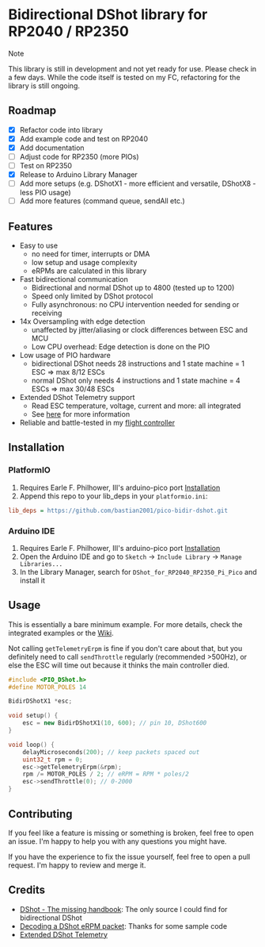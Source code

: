 # Bidirectional DShot library for RP2040 / RP2350

> [!NOTE]
> This library is still in development and not yet ready for use. Please check in a few days. While the code itself is tested on my FC, refactoring for the library is still ongoing.

## Roadmap

-   [x] Refactor code into library
-   [x] Add example code and test on RP2040
-   [x] Add documentation
-   [ ] Adjust code for RP2350 (more PIOs)
-   [ ] Test on RP2350
-   [x] Release to Arduino Library Manager
-   [ ] Add more setups (e.g. DShotX1 - more efficient and versatile, DShotX8 - less PIO usage)
-   [ ] Add more features (command queue, sendAll etc.)

## Features

-   Easy to use
    -   no need for timer, interrupts or DMA
    -   low setup and usage complexity
    -   eRPMs are calculated in this library
-   Fast bidirectional communication
    -   Bidirectional and normal DShot up to 4800 (tested up to 1200)
    -   Speed only limited by DShot protocol
    -   Fully asynchronous: no CPU intervention needed for sending or receiving
-   14x Oversampling with edge detection
    -   unaffected by jitter/aliasing or clock differences between ESC and MCU
    -   Low CPU overhead: Edge detection is done on the PIO
-   Low usage of PIO hardware
    -   bidirectional DShot needs 28 instructions and 1 state machine = 1 ESC => max 8/12 ESCs
    -   normal DShot only needs 4 instructions and 1 state machine = 4 ESCs => max 30/48 ESCs
-   Extended DShot Telemetry support
    -   Read ESC temperature, voltage, current and more: all integrated
    -   See [here](https://github.com/bird-sanctuary/extended-dshot-telemetry) for more information
-   Reliable and battle-tested in my [flight controller](https://github.com/bastian2001/Kolibri-FC)

## Installation

### PlatformIO

1. Requires Earle F. Philhower, III's arduino-pico port [Installation](https://arduino-pico.readthedocs.io/en/latest/install.html)
2. Append this repo to your lib_deps in your `platformio.ini`:

```ini
lib_deps = https://github.com/bastian2001/pico-bidir-dshot.git
```

### Arduino IDE

1. Requires Earle F. Philhower, III's arduino-pico port [Installation](https://arduino-pico.readthedocs.io/en/latest/install.html)
2. Open the Arduino IDE and go to `Sketch` -> `Include Library` -> `Manage Libraries...`
3. In the Library Manager, search for `DShot_for_RP2040_RP2350_Pi_Pico` and install it

## Usage

This is essentially a bare minimum example. For more details, check the integrated examples or the [Wiki](https://github.com/bastian2001/pico-bidir-dshot/wiki).

Not calling `getTelemetryErpm` is fine if you don't care about that, but you definitely need to call `sendThrottle` regularly (recommended >500Hz), or else the ESC will time out because it thinks the main controller died.

```cpp
#include <PIO_DShot.h>
#define MOTOR_POLES 14

BidirDShotX1 *esc;

void setup() {
	esc = new BidirDShotX1(10, 600); // pin 10, DShot600
}

void loop() {
	delayMicroseconds(200); // keep packets spaced out
	uint32_t rpm = 0;
	esc->getTelemetryErpm(&rpm);
	rpm /= MOTOR_POLES / 2; // eRPM = RPM * poles/2
	esc->sendThrottle(0); // 0-2000
}
```

## Contributing

If you feel like a feature is missing or something is broken, feel free to open an issue. I'm happy to help you with any questions you might have.

If you have the experience to fix the issue yourself, feel free to open a pull request. I'm happy to review and merge it.

## Credits

-   [DShot - The missing handbook](https://brushlesswhoop.com/dshot-and-bidirectional-dshot/): The only source I could find for bidirectional DShot
-   [Decoding a DShot eRPM packet](https://github.com/betaflight/betaflight/blob/master/src/main/drivers/dshot_bitbang_decode.c): Thanks for some sample code
-   [Extended DShot Telemetry](https://github.com/bird-sanctuary/extended-dshot-telemetry)
